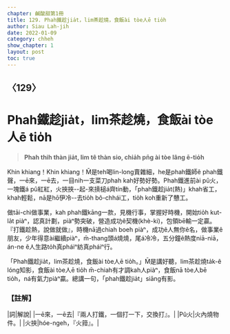 ```yaml
---
chapter: 鹹酸甜第1冊
title: 129. Phah鐵趁jia̍t，lim茶趁燒，食飯ài tòe人ē tio̍h
author: Siau Lah-jih
date: 2022-01-09
category: chheh
show_chapter: 1
layout: post
toc: true
---
```

  
## 〈129〉
# Phah鐵趁jia̍t，lim茶趁燒，食飯ài tòe人ē tio̍h
>**Phah thih thàn jia̍t, lim tê thàn sio, chia̍h pn̄g ài tòe lâng ē-tio̍h**
 
Khin khiang！Khin khiang！M̄是teh喝lin-long賣雜細，he是phah鐵師ê phah鐵聲，一ē來，一ē去，一目nih一支菜刀phah kah好勢好勢。Phah鐵進前ài pû火，一塊鐵á pû紅紅，火挾挾--起-來摃槌á齊tín動，「phah鐵趁jia̍t(熱)」khah省工，khah輕鬆，nā是hō͘伊冷--去tio̍h bô-chhái工，tio̍h koh重新了戇工。

做tāi-chì做事業，kah phah鐵kāng一款，見機行事，掌握好時機，開始tio̍h kut-la̍t piàⁿ，認真計劃，piàⁿ勢突破，營造成功ê契機(khè-ki)，包領bē輸一定贏。『打鐵趁熱，說做就做』，時機nā過chiah boeh piàⁿ，成功ê人無你ê名，做事業ê朋友，少年得意ài繼續piàⁿ，m̄-thang頭á燒燒，尾á冷冷，五分鐘ê熱度niā-niā，án-ne ê人生路to̍h真pháiⁿ紡真pháiⁿ行。

「Phah鐵趁jia̍t，lim茶趁燒，食飯ài tòe人ē tio̍h。」M̄是講好聽，lim茶趁燒ta̍k-ê lóng知影，食飯ài tòe人ē tio̍h m̄-chiah有才調kah人piàⁿ，食飯nā tòe人bē tio̍h，ná有氣力piàⁿ贏。總講一句，「phah鐵趁jia̍t」siāng有影。

### 【註解】

|詞|解說|
|一ē來，一ē去|『兩人打鐵，一個打一下，交換打』。|
|Pû火|火內燒物件。|
|火挾|hóe-ngeh，『火箝』。|
